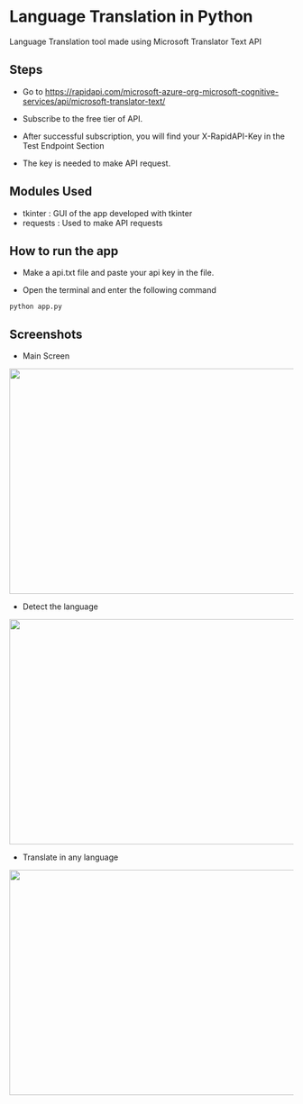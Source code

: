 
# Language Translation in Python

Language Translation tool made using Microsoft Translator Text API



## Steps

- Go to https://rapidapi.com/microsoft-azure-org-microsoft-cognitive-services/api/microsoft-translator-text/

- Subscribe to the free tier of API.

- After successful subscription, you will find your X-RapidAPI-Key in the Test Endpoint Section

- The key is needed to make API request.

## Modules Used

- tkinter : GUI of the app developed with tkinter
- requests : Used to make API requests 

## How to run the app

- Make a api.txt file and paste your api key in the file.

- Open the terminal and enter the following command

```
python app.py
```

## Screenshots

- Main Screen
<img src="https://user-images.githubusercontent.com/72791227/158653874-2defbfe8-9fcf-432c-8db2-5a68a420b521.PNG" width="550" height="400" />

- Detect the language
<img src="https://user-images.githubusercontent.com/72791227/158653957-7d13b678-1360-45b7-84a4-0a1fd77ed556.PNG" width="550"  height="400"/>

- Translate in any language
<img src="https://user-images.githubusercontent.com/72791227/158654047-efb5e0c2-d49b-482f-beca-bfaf7d4707e2.PNG" width="550"  height="400" />

